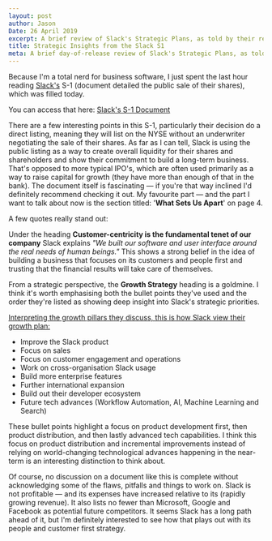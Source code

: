 ```yaml
---
layout: post
author: Jason
Date: 26 April 2019
excerpt: A brief review of Slack's Strategic Plans, as told by their recent S-1 document
title: Strategic Insights from the Slack S1
meta: A brief day-of-release review of Slack's Strategic Plans, as told by their recent S-1 document.
---
```


Because I'm a total nerd for business software, I just spent the last hour reading [Slack's](https://slack.com) S-1 (document detailed the public sale of their shares), which was filled today.

You can access that here: [Slack's S-1 Document](https://www.sec.gov/Archives/edgar/data/1764925/000162828019004786/slacks-1.html)

There are a few interesting points in this S-1, particularly their decision do a direct listing, meaning they will list on the NYSE without an underwriter negotiating the sale of their shares. As far as I can tell, Slack is using the public listing as a way to create overall liquidity for their shares and shareholders and show their commitment to build a long-term business. That's opposed to more typical IPO's, which are often used primarily as a way to raise capital for growth (they have more than enough of that in the bank).
The document itself is fascinating — if you're that way inclined I'd definitely recommend checking it out. My favourite part — and the part I want to talk about now is the section titled: '**What Sets Us Apart**' on page 4.

A few quotes really stand out:

Under the heading **Customer-centricity is the fundamental tenet of our company** Slack explains _"We built our software and user interface around the real needs of human beings."_ This shows a strong belief in the idea of building a business that focuses on its customers and people first and trusting that the financial results will take care of themselves.

From a strategic perspective, the **Growth Strategy** heading is a goldmine. I think it's worth emphasising both the bullet points they've used and the order they're listed as showing deep insight into Slack's strategic priorities.

<u>Interpreting the growth pillars they discuss, this is how Slack view their growth plan:</u>

- Improve the Slack product
- Focus on sales
- Focus on customer engagement and operations
- Work on cross-organisation Slack usage
- Build more enterprise features
- Further international expansion
- Build out their developer ecosystem
- Future tech advances (Workflow Automation, AI, Machine Learning and Search)

These bullet points highlight a focus on product development first, then product distribution, and then lastly advanced tech capabilities. I think this focus on product distribution and incremental improvements instead of relying on world-changing technological advances happening in the near-term is an interesting distinction to think about.

Of course, no discussion on a document like this is complete without acknowledging some of the flaws, pitfalls and things to work on. Slack is not profitable — and its expenses have increased relative to its (rapidly growing revenue). It also lists no fewer than Microsoft, Google and Facebook as potential future competitors. It seems Slack has a long path ahead of it, but I'm definitely interested to see how that plays out with its people and customer first strategy.
